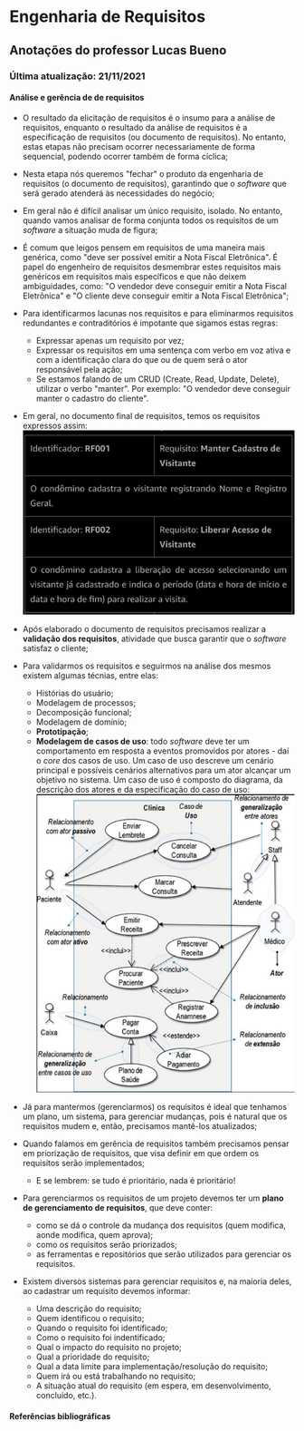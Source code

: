 # Engenharia de Requisitos

## Anotações do professor Lucas Bueno

### Última atualização: 21/11/2021

#### Análise e gerência de de requisitos
* O resultado da elicitação de requisitos é o insumo para a análise de requisitos, enquanto o resultado da análise de requisitos é a especificação de requisitos (ou documento de requisitos). No entanto, estas etapas não precisam ocorrer necessariamente de forma sequencial, podendo ocorrer também de forma cíclica;
* Nesta etapa nós queremos "fechar" o produto da engenharia de requisitos (o documento de requisitos), garantindo que o *software* que será gerado atenderá às necessidades do negócio;
* Em geral não é difícil analisar um único requisito, isolado. No entanto, quando vamos analisar de forma conjunta todos os requisitos de um *software* a situação muda de figura;
* É comum que leigos pensem em requisitos de uma maneira mais genérica, como "deve ser possível emitir a Nota Fiscal Eletrônica". É papel do engenheiro de requisitos desmembrar estes requisitos mais genéricos em requisitos mais específicos e que não deixem ambiguidades, como: "O vendedor deve conseguir emitir a Nota Fiscal Eletrônica" e "O cliente deve conseguir emitir a Nota Fiscal Eletrônica";
* Para identificarmos lacunas nos requisitos e para eliminarmos requisitos redundantes e contraditórios é impotante que sigamos estas regras:
    * Expressar apenas um requisito por vez;
    * Expressar os requisitos em uma sentença com verbo em voz ativa e com a identificação clara do que ou de quem será o ator responsável pela ação;
    * Se estamos falando de um CRUD (Create, Read, Update, Delete), utilizar o verbo "manter". Por exemplo: "O vendedor deve conseguir manter o cadastro do cliente".
* Em geral, no documento final de requisitos, temos os requisitos expressos assim:
  ![image-20211121161459978](image-20211121161459978.png)
* Após elaborado o documento de requisitos precisamos realizar a **validação dos requisitos**, atividade que busca garantir que o *software* satisfaz o cliente;
* Para validarmos os requisitos e seguirmos na análise dos mesmos existem algumas técnias, entre elas:
    * Histórias do usuário;
    * Modelagem de processos;
    * Decomposição funcional;
    * Modelagem de domínio;
    * **Prototipação**;
    * **Modelagem de casos de uso**: todo *software* deve ter um comportamento em resposta a eventos promovidos por atores - daí o *core* dos casos de uso. Um caso de uso descreve um cenário principal e possíveis cenários alternativos para um ator alcançar um objetivo no sistema. Um caso de uso é composto do diagrama, da descrição dos atores e da especificação do caso de uso:
      ![image-20211121163716516](image-20211121163716516.png)
* Já para mantermos (gerenciarmos) os requisitos é ideal que tenhamos um plano, um sistema, para gerenciar mudanças, pois é natural que os requisitos mudem e, então, precisamos mantê-los atualizados;
* Quando falamos em gerência de requisitos também precisamos pensar em priorização de requisitos, que visa definir em que ordem os requisitos serão implementados;
    * E se lembrem: se tudo é prioritário, nada é prioritário!

* Para gerenciarmos os requisitos de um projeto devemos ter um **plano de gerenciamento de requisitos**, que deve conter:
    * como se dá o controle da mudança dos requisitos (quem modifica, aonde modifica, quem aprova);
    * como os requisitos serão priorizados;
    * as ferramentas e repositórios que serão utilizados para gerenciar os requisitos.

* Existem diversos sistemas para gerenciar requisitos e, na maioria deles, ao cadastrar um requisito devemos informar:
    * Uma descrição do requisito;
    * Quem identificou o requisito;
    * Quando o requisito foi identificado;
    * Como o requisito foi indentificado;
    * Qual o impacto do requisito no projeto;
    * Qual a prioridade do requisito;
    * Qual a data limite para implementação/resolução do requisito;
    * Quem irá ou está trabalhando no requisito;
    * A situação atual do requisito (em espera, em desenvolvimento, concluído, etc.).


#### Referências **bibliográficas**
